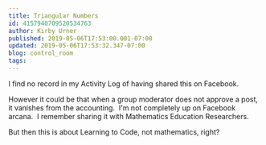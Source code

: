 ```yaml
---
title: Triangular Numbers
id: 4157940709520534763
author: Kirby Urner
published: 2019-05-06T17:53:00.001-07:00
updated: 2019-05-06T17:53:32.347-07:00
blog: control_room
tags: 
---
```


I find no record in my Activity Log of having shared this on Facebook. 

However it could be that when a group moderator does not approve a post, it vanishes from the accounting.  I'm not completely up on Facebook arcana.  I remember sharing it with Mathematics Education Researchers.

But then this is about Learning to Code, not mathematics, right?